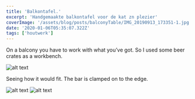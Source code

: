 ```yaml
---
title: 'Balkontafel.'
excerpt: 'Handgemaakte balkontafel voor de kat zn plezier'
coverImage: '/assets/blog/posts/balconyTable/IMG_20190913_173351-1.jpg'
date: '2020-01-06T05:35:07.322Z'
tags: ['houtwerk']
---
```


On a balcony you have to work with what you’ve got. So I used some beer crates as a workbench.

![alt text](/assets/blog/posts/balconyTable/IMG_20190424_125753-1024x484.jpg "Logo Title Text 1")


Seeing how it would fit. The bar is clamped on to the edge.

![alt text](/assets/blog/posts/balconyTable/IMG_20190424_161657-1024x484.jpg "Logo Title Text 1")
![alt text](/assets/blog/posts/balconyTable/IMG_20190913_174611.jpg "Logo Title Text 1")

